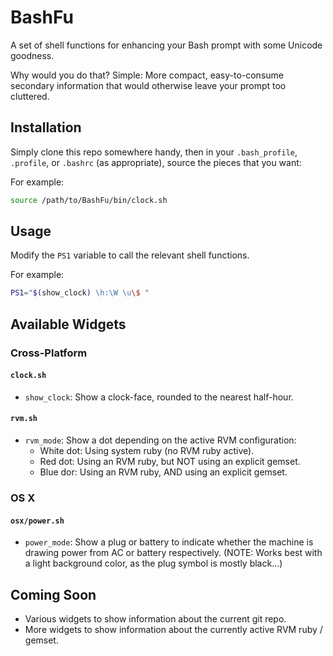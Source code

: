 # BashFu

A set of shell functions for enhancing your Bash prompt with some Unicode
goodness.

Why would you do that?  Simple:  More compact, easy-to-consume secondary
information that would otherwise leave your prompt too cluttered.

## Installation

Simply clone this repo somewhere handy, then in your `.bash_profile`,
`.profile`, or `.bashrc` (as appropriate), source the pieces that you want:

For example:

```bash
source /path/to/BashFu/bin/clock.sh
```

## Usage

Modify the `PS1` variable to call the relevant shell functions.

For example:

```bash
PS1="$(show_clock) \h:\W \u\$ "
```

## Available Widgets

### Cross-Platform

#### `clock.sh`

* `show_clock`: Show a clock-face, rounded to the nearest
  half-hour.

#### `rvm.sh`

* `rvm_mode`: Show a dot depending on the active RVM configuration:
    * White dot: Using system ruby (no RVM ruby active).
    * Red dot: Using an RVM ruby, but NOT using an explicit gemset.
    * Blue dor: Using an RVM ruby, AND using an explicit gemset.

### OS X

#### `osx/power.sh`

* `power_mode`: Show a plug or battery to indicate whether
  the machine is drawing power from AC or battery respectively. (NOTE: Works
  best with a light background color, as the plug symbol is mostly black...)

## Coming Soon

* Various widgets to show information about the current git repo.
* More widgets to show information about the currently active RVM ruby / gemset.
